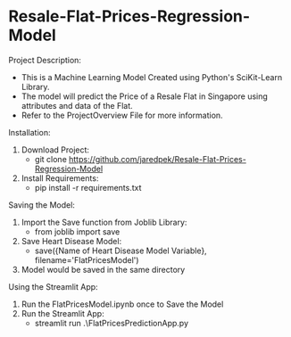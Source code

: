 # Resale-Flat-Prices-Regression-Model
Project Description:
- This is a Machine Learning Model Created using Python's SciKit-Learn Library.
- The model will predict the Price of a Resale Flat in Singapore using attributes and data of the Flat.
- Refer to the ProjectOverview File for more information.

Installation:
1. Download Project:
    - git clone https://github.com/jaredpek/Resale-Flat-Prices-Regression-Model
2. Install Requirements:
    - pip install -r requirements.txt

Saving the Model:
1. Import the Save function from Joblib Library:
    - from joblib import save
2. Save Heart Disease Model:
    - save({Name of Heart Disease Model Variable}, filename='FlatPricesModel')
3. Model would be saved in the same directory

Using the Streamlit App:
1. Run the FlatPricesModel.ipynb once to Save the Model
2. Run the Streamlit App:
    - streamlit run .\FlatPricesPredictionApp.py
